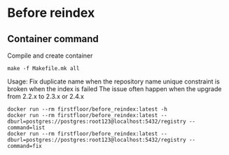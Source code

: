 #  Before reindex

## Container command
Compile and create container
```
make -f Makefile.mk all
```
Usage:
   Fix duplicate name when the repository name unique constraint is broken when the index is failed
   The issue often happen when the upgrade from 2.2.x to 2.3.x or 2.4.x

```
docker run --rm firstfloor/before_reindex:latest -h
docker run --rm firstfloor/before_reindex:latest --dburl=postgres://postgres:root123@localhost:5432/registry --command=list
docker run --rm firstfloor/before_reindex:latest --dburl=postgres://postgres:root123@localhost:5432/registry --command=fix
```


